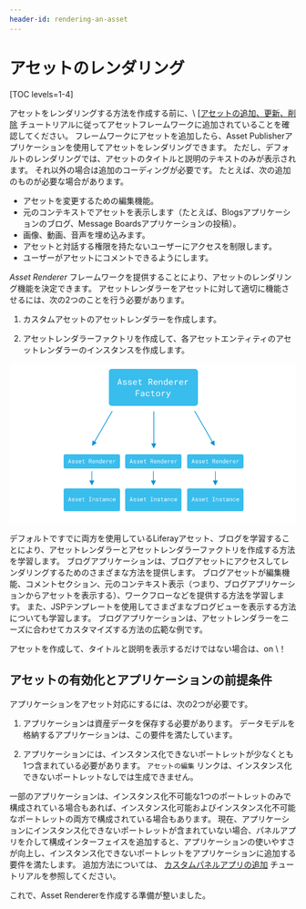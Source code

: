 ```yaml
---
header-id: rendering-an-asset
---
```


# アセットのレンダリング

[TOC levels=1-4]

アセットをレンダリングする方法を作成する前に、\ [[アセットの追加、更新、削除](/docs/7-1/tutorials/-/knowledge_base/t/adding-updating-and-deleting-assets) チュートリアルに従ってアセットフレームワークに追加されていることを確認してください。 フレームワークにアセットを追加したら、Asset Publisherアプリケーションを使用してアセットをレンダリングできます。 ただし、デフォルトのレンダリングでは、アセットのタイトルと説明のテキストのみが表示されます。 それ以外の場合は追加のコーディングが必要です。 たとえば、次の追加のものが必要な場合があります。

  - アセットを変更するための編集機能。
  - 元のコンテキストでアセットを表示します（たとえば、Blogsアプリケーションのブログ、Message Boardsアプリケーションの投稿）。
  - 画像、動画、音声を埋め込みます。
  - アセットと対話する権限を持たないユーザーにアクセスを制限します。
  - ユーザーがアセットにコメントできるようにします。

*Asset Renderer* フレームワークを提供することにより、アセットのレンダリング機能を決定できます。 アセットレンダラーをアセットに対して適切に機能させるには、次の2つのことを行う必要があります。

1.  カスタムアセットのアセットレンダラーを作成します。

2.  アセットレンダラーファクトリを作成して、各アセットエンティティのアセットレンダラーのインスタンスを作成します。

![図1：アセットレンダラーファクトリは、アセットインスタンスごとにアセットレンダラーを作成します。](../../../images/asset-renderer-diagram.png)

デフォルトですでに両方を使用しているLiferayアセット、ブログを学習することにより、アセットレンダラーとアセットレンダラーファクトリを作成する方法を学習します。 ブログアプリケーションは、ブログアセットにアクセスしてレンダリングするためのさまざまな方法を提供します。 ブログアセットが編集機能、コメントセクション、元のコンテキスト表示（つまり、ブログアプリケーションからアセットを表示する）、ワークフローなどを提供する方法を学習します。 また、JSPテンプレートを使用してさまざまなブログビューを表示する方法についても学習します。 ブログアプリケーションは、アセットレンダラーをニーズに合わせてカスタマイズする方法の広範な例です。

アセットを作成して、タイトルと説明を表示するだけではない場合は、on \！

## アセットの有効化とアプリケーションの前提条件

アプリケーションをアセット対応にするには、次の2つが必要です。

1.  アプリケーションは資産データを保存する必要があります。 データモデルを格納するアプリケーションは、この要件を満たしています。

2.  アプリケーションには、インスタンス化できないポートレットが少なくとも1つ含まれている必要があります。 `アセットの編集` リンクは、インスタンス化できないポートレットなしでは生成できません。

一部のアプリケーションは、インスタンス化不可能な1つのポートレットのみで構成されている場合もあれば、インスタンス化可能およびインスタンス化不可能なポートレットの両方で構成されている場合もあります。 現在、アプリケーションにインスタンス化できないポートレットが含まれていない場合、パネルアプリを介して構成インターフェイスを追加すると、アプリケーションの使いやすさが向上し、インスタンス化できないポートレットをアプリケーションに追加する要件を満たします。 追加方法については、 [カスタムパネルアプリの追加](/knowledge_base/7-1/customizing-the-product-menu#adding-custom-panel-apps) チュートリアルを参照してください。

これで、Asset Rendererを作成する準備が整いました。
